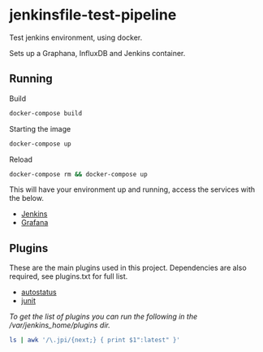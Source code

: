 # jenkinsfile-test-pipeline
Test jenkins environment, using docker.

Sets up a Graphana, InfluxDB and Jenkins container.

## Running
Build
```bash
docker-compose build
```

Starting the image

```bash
docker-compose up
```

Reload

```bash
docker-compose rm && docker-compose up
```

This will have your environment up and running, access the services with the below.

- [Jenkins](http://localhost:8080/)
- [Grafana](http://localhost:3000/)

## Plugins

These are the main plugins used in this project. Dependencies are also required, see plugins.txt for full list.

- [autostatus](https://github.com/jenkinsci/github-autostatus-plugin)
- [junit](https://github.com/jenkinsci/junit-plugin)

_To get the list of plugins you can run the following in the /var/jenkins_home/plugins dir._

```bash
ls | awk '/\.jpi/{next;} { print $1":latest" }'
```
